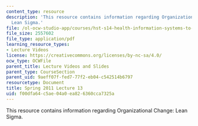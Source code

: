 ```yaml
---
content_type: resource
description: 'This resource contains information regarding Organizational Change:
  Lean Sigma.'
file: /ol-ocw-studio-app/courses/hst-s14-health-information-systems-to-improve-quality-of-care-in-resource-poor-settings-spring-2012/f00dfa64c5ae04a0ea826360cca7325a_MITHST_S14S12_lec18_1113.pdf
file_size: 2557602
file_type: application/pdf
learning_resource_types:
- Lecture Videos
license: https://creativecommons.org/licenses/by-nc-sa/4.0/
ocw_type: OCWFile
parent_title: Lecture Videos and Slides
parent_type: CourseSection
parent_uid: 9aeff07f-fed7-77f2-eb04-c542514b6797
resourcetype: Document
title: Spring 2011 Lecture 13
uid: f00dfa64-c5ae-04a0-ea82-6360cca7325a
---
```

This resource contains information regarding Organizational Change: Lean Sigma.